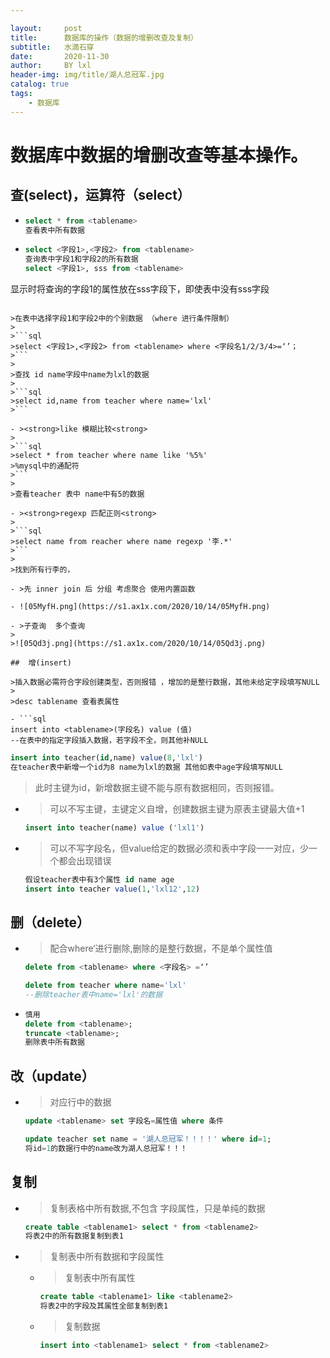 ```yaml
---

layout:     post
title:      数据库的操作（数据的增删改查及复制）
subtitle:   水滴石穿
date:       2020-11-30
author:     BY lxl
header-img: img/title/湖人总冠军.jpg
catalog: true
tags:
    - 数据库
---
```




#  数据库中数据的增删改查等基本操作。

##  查(select)，运算符（select）

- ```sql
  select * from <tablename>
  查看表中所有数据
  ```

- ```sql
  select <字段1>,<字段2> from <tablename>
  查询表中字段1和字段2的所有数据
  select <字段1>, sss from <tablename>
显示时将查询的字段1的属性放在sss字段下，即使表中没有sss字段
  ```
  
  >在表中选择字段1和字段2中的个别数据 （where 进行条件限制）
  >
  >```sql
  >select <字段1>,<字段2> from <tablename> where <字段名1/2/3/4>=‘’；
  >```
  >
  >查找 id name字段中name为lxl的数据
  >
  >```sql
  >select id,name from teacher where name='lxl'
  >```
  
- ><strong>like 模糊比较<strong>
  >
  >```sql
  >select * from teacher where name like '%5%'
  >%mysql中的通配符
  >```
  >
  >查看teacher 表中 name中有5的数据 

- ><strong>regexp 匹配正则<strong>
  >
  >```sql
  >select name from reacher where name regexp '李.*'
  >```
  >
  >找到所有行李的，
  
- >先 inner join 后 分组 考虑聚合 使用内置函数

- ![05MyfH.png](https://s1.ax1x.com/2020/10/14/05MyfH.png)

- >子查询  多个查询
  >
  >![05Qd3j.png](https://s1.ax1x.com/2020/10/14/05Qd3j.png)

##  增(insert)

>插入数据必需符合字段创建类型，否则报错 ，增加的是整行数据，其他未给定字段填写NULL
>
>desc tablename 查看表属性

- ```sql
  insert into <tablename>(字段名) value (值)
  --在表中的指定字段插入数据，若字段不全，则其他补NULL
  ```

  ```sql
  insert into teacher(id,name) value(8,'lxl')
  在teacher表中新增一个id为8 name为lxl的数据 其他如表中age字段填写NULL
  ```

  >此时主键为id，新增数据主键不能与原有数据相同，否则报错。

- >可以不写主键，主键定义自增，创建数据主键为原表主键最大值+1

  ```sql
  insert into teacher(name) value ('lxl1')
  ```

- >可以不写字段名，但value给定的数据必须和表中字段一一对应，少一个都会出现错误

  ```sql
  假设teacher表中有3个属性 id name age
  insert into teacher value(1,'lxl12',12)
  ```

  

##  删（delete）

- >配合where‘进行删除,删除的是整行数据，不是单个属性值

  ```sql
  delete from <tablename> where <字段名> =‘’
  
  delete from teacher where name='lxl'
  --删除teacher表中name='lxl'的数据
  ```

- ```sql
  慎用
  delete from <tablename>;
  truncate <tablename>;
  删除表中所有数据
  ```

  

##  改（update）

- >对应行中的数据

  ```sql
  update <tablename> set 字段名=属性值 where 条件
  
  update teacher set name = '湖人总冠军！！！！' where id=1;
  将id=1的数据行中的name改为湖人总冠军！！！
  ```

  

##  复制

- >复制表格中所有数据,不包含 字段属性，只是单纯的数据

  ```sql
  create table <tablename1> select * from <tablename2>
  将表2中的所有数据复制到表1
  ```

- >复制表中所有数据和字段属性

  - >复制表中所有属性

    ```sql
    create table <tablename1> like <tablename2>
    将表2中的字段及其属性全部复制到表1
    ```

  - >复制数据

    ```sql
    insert into <tablename1> select * from <tablename2>
    ```

    

